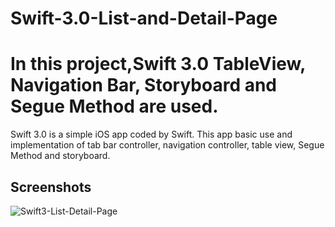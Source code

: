 # Swift-3.0-List-and-Detail-Page
In this project,Swift 3.0 TableView, Navigation Bar, Storyboard and Segue Method are used.
==========

Swift 3.0 is a simple iOS app coded by Swift. This app basic use and implementation of tab bar controller, navigation controller, table view, Segue Method and storyboard.

## Screenshots


![Swift3-List-Detail-Page](http://gifhard.com/Gifs/app-swift-30-ios-2017-02-08-10-58-59-949.gif)

